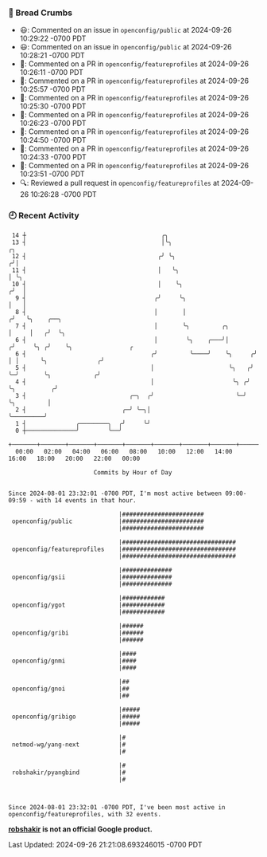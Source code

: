 ### 🍞 Bread Crumbs

 * 😃: Commented on an issue in `openconfig/public` at 2024-09-26 10:29:22 -0700 PDT
 * 😃: Commented on an issue in `openconfig/public` at 2024-09-26 10:28:21 -0700 PDT
 * 💬: Commented on a PR in  `openconfig/featureprofiles` at 2024-09-26 10:26:11 -0700 PDT
 * 💬: Commented on a PR in  `openconfig/featureprofiles` at 2024-09-26 10:25:57 -0700 PDT
 * 💬: Commented on a PR in  `openconfig/featureprofiles` at 2024-09-26 10:25:30 -0700 PDT
 * 💬: Commented on a PR in  `openconfig/featureprofiles` at 2024-09-26 10:26:23 -0700 PDT
 * 💬: Commented on a PR in  `openconfig/featureprofiles` at 2024-09-26 10:24:50 -0700 PDT
 * 💬: Commented on a PR in  `openconfig/featureprofiles` at 2024-09-26 10:24:33 -0700 PDT
 * 💬: Commented on a PR in  `openconfig/featureprofiles` at 2024-09-26 10:23:51 -0700 PDT
 * 🔍: Reviewed a pull request in  `openconfig/featureprofiles` at 2024-09-26 10:26:28 -0700 PDT

### 🕘 Recent Activity
```
 14 ┼                                      ╭╮
 13 ┤                                      │╰╮                           ╭╮
 12 ┤                                     ╭╯ ╰╮                         ╭╯│
 11 ┤                                     │   ╰╮                        │ ╰╮
 10 ┤                                     │    ╰╮                      ╭╯  │
  9 ┤                                    ╭╯     ╰╮                     │   │
  8 ┤                                    │       │                    ╭╯   ╰╮    ╭──╮
  7 ┤                                    │       ╰╮         ╭╮        │     │   ╭╯  ╰╮
  6 ┤                                    │        ╰╮    ╭───╯│       ╭╯     ╰╮ ╭╯    ╰╮                ╭
  6 ┤                                   ╭╯         ╰────╯    ╰╮     ╭╯       │ │      ╰╮              ╭╯
  5 ┤                                   │                     ╰╮   ╭╯        ╰─╯       ╰╮            ╭╯
  4 ┤                                   │                      ╰╮ ╭╯                    ╰╮          ╭╯
  3 ┤                             ╭─╮  ╭╯                       ╰─╯                      ╰╮         │
  2 ┤                           ╭─╯ ╰─╮│                                                  ╰─────────╯
  1 ┤              ╭────────╮  ╭╯     ╰╯
  0 ┼──────────────╯        ╰──╯
    +───────+───────+───────+───────+───────+───────+───────+───────+───────+───────+───────+───────+────
  00:00   02:00   04:00   06:00   08:00   10:00   12:00   14:00   16:00   18:00   20:00   22:00   00:00   

						Commits by Hour of Day


Since 2024-08-01 23:32:01 -0700 PDT, I'm most active between 09:00-09:59 - with 14 events in that hour.

```



```
                               |#######################
 openconfig/public             |#######################
                               |#######################

                               |################################
 openconfig/featureprofiles    |################################
                               |################################

                               |##############
 openconfig/gsii               |##############
                               |##############

                               |############
 openconfig/ygot               |############
                               |############

                               |######
 openconfig/gribi              |######
                               |######

                               |####
 openconfig/gnmi               |####
                               |####

                               |##
 openconfig/gnoi               |##
                               |##

                               |#####
 openconfig/gribigo            |#####
                               |#####

                               |#
 netmod-wg/yang-next           |#
                               |#

                               |#
 robshakir/pyangbind           |#
                               |#



Since 2024-08-01 23:32:01 -0700 PDT, I've been most active in openconfig/featureprofiles, with 32 events.

```
**[robshakir](mailto:robjs@google.com) is not an official Google product.**  


Last Updated: 2024-09-26 21:21:08.693246015 -0700 PDT
